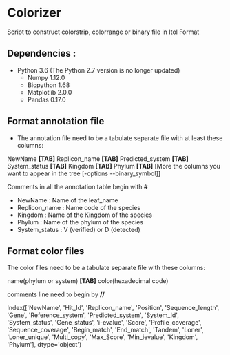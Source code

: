 # Colorizer

Script to construct colorstrip, colorrange or binary file in Itol Format

Dependencies :
--------------

- Python 3.6 (The Python 2.7 version is no longer updated)
   - Numpy 1.12.0
   - Biopython 1.68
   - Matplotlib 2.0.0
   - Pandas 0.17.0

Format annotation file
----------------------
- The annotation file need to be a tabulate separate file with at least these columns:

NewName **[TAB]** Replicon_name **[TAB]** Predicted_system **[TAB]** System_status **[TAB]** Kingdom **[TAB]** Phylum **[TAB]** [More the columns you want to appear in the tree [-options --binary_symbol]]

Comments in all the annotation table begin with **#**

   - NewName : Name of the leaf_name
   - Replicon_name : Name code of the species
   - Kingdom : Name of the Kingdom of the species
   - Phylum : Name of the phylum of the species
   - System_status : V (verified) or D (detected)

Format color files
------------------
The color files need to be a tabulate separate file with these columns:

name(phylum or system) **[TAB]** color(hexadecimal code)

comments line need to begin by **//**

Index(['NewName', 'Hit_Id', 'Replicon_name', 'Position', 'Sequence_length',
       'Gene', 'Reference_system', 'Predicted_system', 'System_Id',
       'System_status', 'Gene_status', 'i-evalue', 'Score', 'Profile_coverage',
       'Sequence_coverage', 'Begin_match', 'End_match', 'Tandem', 'Loner',
       'Loner_unique', 'Multi_copy', 'Max_Score', 'Min_ievalue', 'Kingdom',
       'Phylum'],
      dtype='object')
